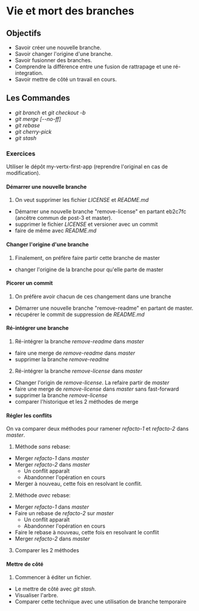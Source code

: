 Vie et mort des branches
========================

Objectifs
---------
- Savoir créer une nouvelle branche.
- Savoir changer l'origine d'une branche.
- Savoir fusionner des branches.
- Comprendre la différence entre une fusion de rattrapage et une ré-integration.
- Savoir mettre de côté un travail en cours.

Les Commandes
-------------
- *git branch* et *git checkout -b*
- *git merge [--no-ff]*
- *git rebase*
- *git cherry-pick*
- *git stash*

### Exercices ###
Utiliser le dépôt my-vertx-first-app (reprendre l'original en cas de modification).

#### Démarrer une nouvelle branche ####
1. On veut supprimer les fichier *LICENSE* et *README.md*
  - Démarrer une nouvelle branche "remove-license" en partant eb2c7fc (ancêtre commun de post-3 et master).
  - supprimer le fichier *LICENSE* et versioner avec un commit
  - faire de même avec *README.md*

#### Changer l'origine d'une branche ####
1. Finalement, on préfère faire partir cette branche de master
  - changer l'origine de la branche pour qu'elle parte de master

#### Picorer un commit ####
1. On préfère avoir chacun de ces changement dans une branche
  - Démarrer une nouvelle branche "remove-readme" en partant de master.
  - récupérer le commit de suppression de *README.md*

#### Ré-intégrer une branche ####
1. Ré-intégrer la branche *remove-readme* dans *master*
  - faire une merge de *remove-readme* dans *master*
  - supprimer la branche *remove-readme*
2. Ré-intégrer la branche *remove-license* dans *master*
  - Changer l'origin de *remove-license*. La refaire partir de *master*
  - faire une merge de *remove-license* dans *master* sans fast-forward
  - supprimer la branche *remove-license*
  - comparer l'historique et les 2 méthodes de merge

#### Régler les conflits ####
On va comparer deux méthodes pour ramener *refacto-1* et *refacto-2* dans *master*.

1. Méthode *sans* rebase:
  - Merger *refacto-1* dans *master*
  - Merger *refacto-2* dans *master*
    - Un conflit apparaît
    - Abandonner l'opération en cours
  - Merger à nouveau, cette fois en resolvant le conflit.

2. Méthode *avec* rebase:
  - Merger *refacto-1* dans *master*
  - Faire un rebase de *refacto-2* sur *master*
    - Un conflit apparaît
    - Abandonner l'opération en cours
  - Faire le rebase à nouveau, cette fois en resolvant le conflit
  - Merger *refacto-2* dans *master*

3. Comparer les 2 méthodes

#### Mettre de côté ####
1. Commencer à éditer un fichier. 
  - Le mettre de côté avec *git stash*.
  - Visualiser l'arbre.
  - Comparer cette technique avec une utilisation de branche temporaire
